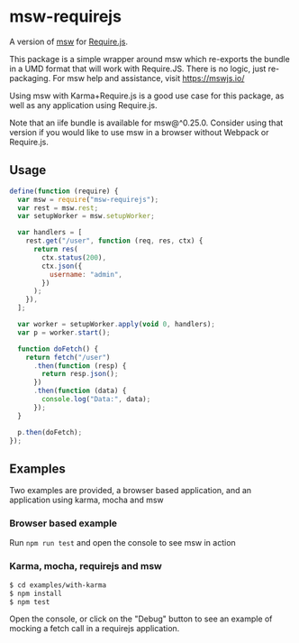 # msw-requirejs

A version of [msw](https://github.com/mswjs/msw) for [Require.js](https://requirejs.org/).

This package is a simple wrapper around msw which re-exports the bundle in a UMD format that will work with Require.JS. There is no logic, just re-packaging. For msw help and assistance, visit https://mswjs.io/

Using msw with Karma+Require.js is a good use case for this package, as well as any application using Require.js.

Note that an iife bundle is available for msw@^0.25.0. Consider using that version if you would like to use msw in a browser without Webpack or Require.js.

## Usage

```javascript
define(function (require) {
  var msw = require("msw-requirejs");
  var rest = msw.rest;
  var setupWorker = msw.setupWorker;

  var handlers = [
    rest.get("/user", function (req, res, ctx) {
      return res(
        ctx.status(200),
        ctx.json({
          username: "admin",
        })
      );
    }),
  ];

  var worker = setupWorker.apply(void 0, handlers);
  var p = worker.start();

  function doFetch() {
    return fetch("/user")
      .then(function (resp) {
        return resp.json();
      })
      .then(function (data) {
        console.log("Data:", data);
      });
  }

  p.then(doFetch);
});
```

## Examples

Two examples are provided, a browser based application, and an application using karma, mocha and msw

### Browser based example

Run `npm run test` and open the console to see msw in action

### Karma, mocha, requirejs and msw

```bash
$ cd examples/with-karma
$ npm install
$ npm test
```

Open the console, or click on the "Debug" button to see an example of mocking a fetch call in a requirejs application.

